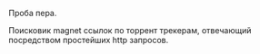 Проба пера.

Поисковик magnet ссылок по торрент трекерам, отвечающий посредством простейших http запросов.
